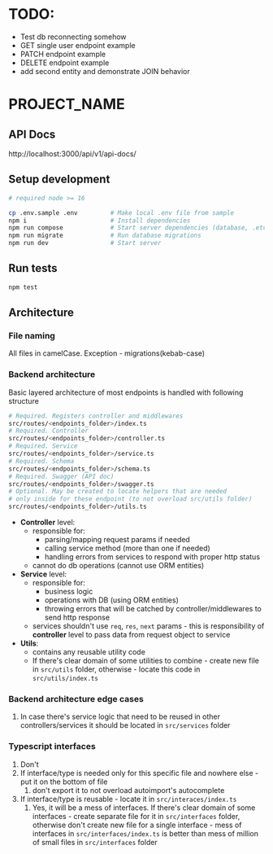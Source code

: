 # TODO:

- Test db reconnecting somehow
- GET single user endpoint example
- PATCH endpoint example
- DELETE endpoint example
- add second entity and demonstrate JOIN behavior

# PROJECT_NAME

## API Docs

http://localhost:3000/api/v1/api-docs/

## Setup development

```bash
# required node >= 16

cp .env.sample .env         # Make local .env file from sample
npm i                       # Install dependencies
npm run compose             # Start server dependencies (database, .etc)
npm run migrate             # Run database migrations
npm run dev                 # Start server
```

## Run tests

```bash
npm test
```

## Architecture

### File naming

All files in camelCase. Exception - migrations(kebab-case)

### Backend architecture

Basic layered architecture of most endpoints is handled with following structure

```bash
# Required. Registers controller and middlewares
src/routes/<endpoints_folder>/index.ts
# Required. Controller
src/routes/<endpoints_folder>/controller.ts
# Required. Service
src/routes/<endpoints_folder>/service.ts
# Required. Schema
src/routes/<endpoints_folder>/schema.ts
# Required. Swagger (API doc)
src/routes/<endpoints_folder>/swagger.ts
# Optional. May be created to locate helpers that are needed
# only inside for these endpoint (to not overload src/utils folder)
src/routes/<endpoints_folder>/utils.ts
```

- **Controller** level:
  - responsible for:
    - parsing/mapping request params if needed
    - calling service method (more than one if needed)
    - handling errors from services to respond with proper http status
  - cannot do db operations (cannot use ORM entities)
- **Service** level:
  - responsible for:
    - business logic
    - operations with DB (using ORM entities)
    - throwing errors that will be catched by controller/middlewares to send http response
  - services shouldn't use `req`, `res`, `next` params - this is responsibility of **controller** level to pass data from request object to service
- **Utils**:
  - contains any reusable utility code
  - If there's clear domain of some utilities to combine - create new file in `src/utils` folder, otherwise - locate this code in `src/utils/index.ts`

### Backend architecture edge cases

1. In case there's service logic that need to be reused in other controllers/services it should be located in `src/services` folder

### Typescript interfaces

1. Don't
2. If interface/type is needed only for this specific file and nowhere else - put it on the bottom of file
   1. don't export it to not overload autoimport's autocomplete
3. If interface/type is reusable - locate it in `src/interaces/index.ts`
   1. Yes, it will be a mess of interfaces. If there's clear domain of some interfaces - create separate file for it in `src/interfaces` folder, otherwise don't create new file for a single interface - mess of interfaces in `src/interfaces/index.ts` is better than mess of million of small files in `src/interfaces` folder
